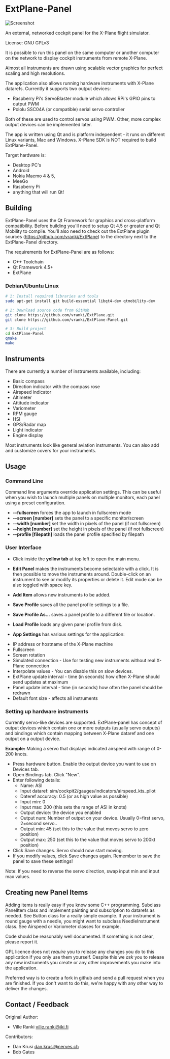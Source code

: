# ExtPlane-Panel #

![Screenshot](http://s23.postimg.org/8xhypdei3/extplane_panel_screenshot_v2.png)

An external, networked cockpit panel for the X-Plane flight simulator.

License: GNU GPLv3

It is possible to run this panel on the same computer or another computer
on the network to display cockpit instruments from remote X-Plane.

Almost all instruments are drawn using scalable vector graphics for
perfect scaling and high resolutions.

The application also allows running hardware instruments with X-Plane
datarefs. Currently it supports two output devices:

* Raspberry Pi's ServoBlaster module which allows RPi's GPIO pins to output PWM
* Pololu SSC04A (or compatible) serial servo controller

Both of these are used to control servos using PWM. Other, more complex
output devices can be implemented later.


The app is written using Qt and is platform independent - it runs on
different Linux variants, Mac and Windows. X-Plane SDK is NOT required
to build ExtPlane-Panel.

Target hardware is:
* Desktop PC's
* Android
* Nokia Maemo 4 & 5,
* MeeGo
* Raspberry Pi
* anything that will run Qt!

## Building ##

ExtPlane-Panel uses the Qt Framework for graphics and cross-platform compatibility. Before building you'll need to setup Qt 4.5 or greater and Qt Mobility to compile. You'll also need to check out the ExtPlane plugin sources (https://github.com/vranki/ExtPlane) to the directory next to the ExtPlane-Panel directory.

The requirements for ExtPlane-Panel are as follows:
* C++ Toolchain
* Qt Framework 4.5+
* ExtPlane

### Debian/Ubuntu Linux ###
```bash
# 1: Install required libraries and tools
sudo apt-get install git build-essential libqt4-dev qtmobility-dev

# 2: Download source code from GitHub
git clone https://github.com/vranki/ExtPlane.git
git clone https://github.com/vranki/ExtPlane-Panel.git

# 3: Build project
cd ExtPlane-Panel
qmake
make
```



## Instruments ##

There are currently a number of instruments available, including:

- Basic compass
- Direction indicator with the compass rose
- Airspeed indicator
- Altimeter
- Attitude indicator
- Variometer
- RPM gauge
- HSI
- GPS/Radar map
- Light indicator
- Engine display

Most instruments look like general aviation instruments. You can also add and customize covers for your instruments.



## Usage ##

### Command Line ###

Command line arguments override application settings. This can be useful when you wish to launch multiple panels on multiple monitors, each panel using a preset configuration.

* **--fullscreen** forces the app to launch in fullscreen mode
* **--screen [number]** sets the panel to a specific monitor/screen
* **--width [number]** set the width in pixels of the panel (if not fullscreen)
* **--height [number]** set the height in pixels of the panel (if not fullscreen)
* **--profile [filepath]** loads the panel profile specified by filepath

### User Interface ###

* Click inside the **yellow tab** at top left to open the main menu.

* **Edit Panel** makes the instruments become selectable with a click.
It is then possible to move the instruments around. Double-click on an
instrument to see or modify its properties or delete it. Edit mode can
be also toggled with space key.

* **Add Item** allows new instruments to be added.

* **Save Profile** saves all the panel profile settings to a file.

* **Save Profile As...** saves a panel profile to a different file or location.

* **Load Profile** loads any given panel profile from disk.

* **App Settings** has various settings for the application:
 - IP address or hostname of the X-Plane machine
 - Fullscreen
 - Screen rotation
 - Simulated connection - Use for testing new instruments without real X-Plane connection
 - Interpolate values - You can disable this on slow devices.
 - ExtPlane update interval - time (in seconds) how often X-Plane should send updates at maximum
 - Panel update interval - time (in seconds) how often the panel should be redrawn
 - Default font size - affects all instruments

### Setting up hardware instruments ###

Currently servo-like devices are supported. ExtPlane-panel has concept
of output devices which contain one or more outputs (usually servo outputs)
and bindings which contain mapping between X-Plane dataref and one output on
a output device.

**Example:** Making a servo that displays indicated airspeed with range of 0-200 knots.

 * Press hardware button. Enable the output device you want to use on Devices tab.
 * Open Bindings tab. Click "New".
 * Enter following details:
   * Name: ASI
   * Input dataref: sim/cockpit2/gauges/indicators/airspeed_kts_pilot
   * Dateref accuracy: 0.5 (or as high value as possible)
   * Input min: 0
   * Input max: 200 (this sets the range of ASI in knots)
   * Output device: the device you enabled
   * Output num: Number of output on your device. Usually 0=first servo, 2=second servo..
   * Output min: 45 (set this to the value that moves servo to zero position)
   * Output max: 250 (set this to the value that moves servo to 200kt position)
 * Click Save changes. Servo should now start moving.
 * If you modify values, click Save changes again. Remember to save the panel to save these settings!

Note: If you need to reverse the servo direction, swap input min and input max values.


## Creating new Panel Items ##

Adding items is really easy if you know some C++ programming. Subclass
PanelItem class and implement painting and subscription to datarefs as needed.
See Button class for a really simple example.
If your instrument is round gauge with a needle, you might want to subclass
NeedleInstrument class. See Airspeed or Variometer classes for example.

Code should be reasonably well documented. If something is not clear, please
report it.

GPL licence does not *require* you to release any changes you do to this
application if you only use them yourself. Despite this we *ask* you to
release any new instruments you create or any other improvements you make
into the application.

Preferred way is to create a fork in github and send a pull request when
you are finished. If you don't want to do this, we're happy with any
other way to deliver the changes.



## Contact / Feedback ##

Original Author:
- Ville Ranki <ville.ranki@iki.fi>

Contributors:
- Dan Krusi <dan.krusi@nerves.ch>
- Bob Gates
